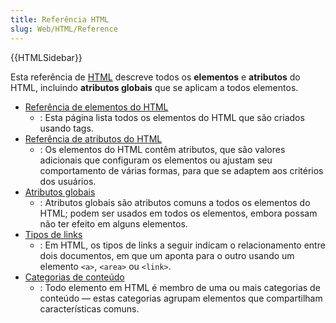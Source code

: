 ```yaml
---
title: Referência HTML
slug: Web/HTML/Reference
---
```


{{HTMLSidebar}}

Esta referência de [HTML](/pt-BR/docs/Web/HTML) descreve todos os **elementos** e **atributos** do HTML, incluindo **atributos globais** que se aplicam a todos elementos.

- [Referência de elementos do HTML](/pt-BR/docs/Web/HTML/Element)
  - : Esta página lista todos os elementos do HTML que são criados usando tags.
- [Referência de atributos do HTML](/pt-BR/docs/Web/HTML/Attributes)
  - : Os elementos do HTML contêm atributos, que são valores adicionais que configuram os elementos ou ajustam seu comportamento de várias formas, para que se adaptem aos critérios dos usuários.
- [Atributos globais](/pt-BR/docs/Web/HTML/Global_attributes)
  - : Atributos globais são atributos comuns a todos os elementos do HTML; podem ser usados em todos os elementos, embora possam não ter efeito em alguns elementos.
- [Tipos de links](/pt-BR/docs/Web/HTML/Link_types)
  - : Em HTML, os tipos de links a seguir indicam o relacionamento entre dois documentos, em que um aponta para o outro usando um elemento `<a>`, `<area>` ou `<link>`.
- [Categorias de conteúdo](/pt-BR/docs/Web/Guide/HTML/Content_categories)
  - : Todo elemento em HTML é membro de uma ou mais categorias de conteúdo — estas categorias agrupam elementos que compartilham características comuns.
